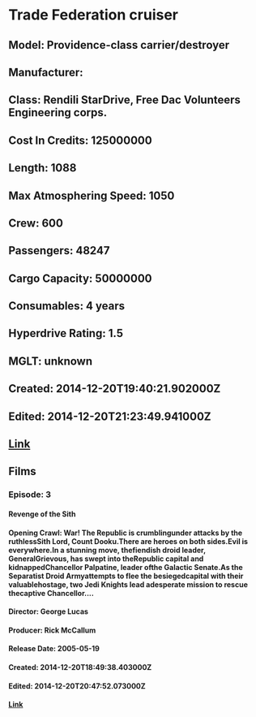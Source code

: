 # Trade Federation cruiser
## Model: Providence-class carrier/destroyer
## Manufacturer: 
## Class: Rendili StarDrive, Free Dac Volunteers Engineering corps.
## Cost In Credits: 125000000
## Length: 1088
## Max Atmosphering Speed: 1050
## Crew: 600
## Passengers: 48247
## Cargo Capacity: 50000000
## Consumables: 4 years
## Hyperdrive Rating: 1.5
## MGLT: unknown
## Created: 2014-12-20T19:40:21.902000Z
## Edited: 2014-12-20T21:23:49.941000Z
## [Link](https://swapi.dev/api/starships/59/)
## Films
### Episode: 3
#### Revenge of the Sith
#### Opening Crawl: War! The Republic is crumblingunder attacks by the ruthlessSith Lord, Count Dooku.There are heroes on both sides.Evil is everywhere.In a stunning move, thefiendish droid leader, GeneralGrievous, has swept into theRepublic capital and kidnappedChancellor Palpatine, leader ofthe Galactic Senate.As the Separatist Droid Armyattempts to flee the besiegedcapital with their valuablehostage, two Jedi Knights lead adesperate mission to rescue thecaptive Chancellor....
#### Director: George Lucas
#### Producer: Rick McCallum
#### Release Date: 2005-05-19
#### Created: 2014-12-20T18:49:38.403000Z
#### Edited: 2014-12-20T20:47:52.073000Z
#### [Link](https://swapi.dev/api/films/6/)